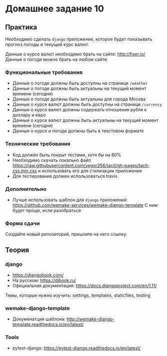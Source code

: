 # Домашнее задание 10

## Практика

Необходимо сделать `django` приложение, которое будет показывать прогноз погоды и текущий курс валют.

Данные о курсе валют необходимо брать на сайте: http://fixer.io/
Данные о погоде можно брать на любом сайте.

### Функциональные требования

- Данные о погоде должны быть доступны на странице `/weather`
- Данные о погоде должны быть актуальны на текущий момент времени (сегодня)
- Данные о погоде должны быть актуальны для города Москва
- Данные о курсе валют должны быть доступны на странице `/currency`
- Данные о курсе валют должны содержать отношения рубля к доллару и евро
- Данные о курсе валют должны быть актуальны на текущий момент времени (сегодня)
- Данные о курсе и погоде должны быть в текстовом формате

### Технические требования

- Код должен быть покрыт тестами, хотя бы на 80%
- Необходимо скачать локально файл https://raw.githubusercontent.com/yegor256/tacit/gh-pages/tacit-css.min.css и использовать его для стилизации приложения
- Для тестирования должен использоваться travis

### Дополнительно

- Лучше использовать шаблон для `django` приложений: https://github.com/wemake-services/wemake-django-template С ним будет проще, если разобраться


### Форма сдачи

Создайте новый репозиторий, пришлите на него ссылку.


## Теория

### django

- https://djangobook.com/
- На русском: https://djbook.ru/
- Официальная документация: https://docs.djangoproject.com/en/1.11/

Темы, которые нужно изучить: settings, templates, staticfiles, testing

### wemake-django-template

- Докуменатция шаблона: http://wemake-django-template.readthedocs.io/en/latest/

### Tools

- pytest-django: https://pytest-django.readthedocs.io/en/latest/

